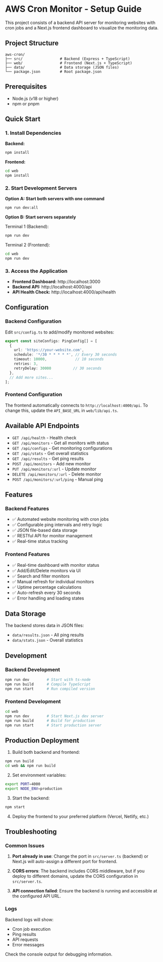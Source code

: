 # AWS Cron Monitor - Setup Guide

This project consists of a backend API server for monitoring websites with cron jobs and a Next.js frontend dashboard to visualize the monitoring data.

## Project Structure

```
aws-cron/
├── src/                 # Backend (Express + TypeScript)
├── web/                 # Frontend (Next.js + TypeScript)
├── data/                # Data storage (JSON files)
└── package.json         # Root package.json
```

## Prerequisites

- Node.js (v18 or higher)
- npm or pnpm

## Quick Start

### 1. Install Dependencies

**Backend:**
```bash
npm install
```

**Frontend:**
```bash
cd web
npm install
```

### 2. Start Development Servers

**Option A: Start both servers with one command**
```bash
npm run dev:all
```

**Option B: Start servers separately**

Terminal 1 (Backend):
```bash
npm run dev
```

Terminal 2 (Frontend):
```bash
cd web
npm run dev
```

### 3. Access the Application

- **Frontend Dashboard:** http://localhost:3000
- **Backend API:** http://localhost:4000/api
- **API Health Check:** http://localhost:4000/api/health

## Configuration

### Backend Configuration

Edit `src/config.ts` to add/modify monitored websites:

```typescript
export const siteConfigs: PingConfig[] = [
  {
    url: 'https://your-website.com',
    schedule: '*/30 * * * * *', // Every 30 seconds
    timeout: 10000,             // 10 seconds
    retries: 3,
    retryDelay: 30000          // 30 seconds
  },
  // Add more sites...
];
```

### Frontend Configuration

The frontend automatically connects to `http://localhost:4000/api`. To change this, update the `API_BASE_URL` in `web/lib/api.ts`.

## Available API Endpoints

- `GET /api/health` - Health check
- `GET /api/monitors` - Get all monitors with status
- `GET /api/configs` - Get monitoring configurations
- `GET /api/stats` - Get overall statistics
- `GET /api/results` - Get ping results
- `POST /api/monitors` - Add new monitor
- `PUT /api/monitors/:url` - Update monitor
- `DELETE /api/monitors/:url` - Delete monitor
- `POST /api/monitors/:url/ping` - Manual ping

## Features

### Backend Features
- ✅ Automated website monitoring with cron jobs
- ✅ Configurable ping intervals and retry logic
- ✅ JSON file-based data storage
- ✅ RESTful API for monitor management
- ✅ Real-time status tracking

### Frontend Features
- ✅ Real-time dashboard with monitor status
- ✅ Add/Edit/Delete monitors via UI
- ✅ Search and filter monitors
- ✅ Manual refresh for individual monitors
- ✅ Uptime percentage calculations
- ✅ Auto-refresh every 30 seconds
- ✅ Error handling and loading states

## Data Storage

The backend stores data in JSON files:
- `data/results.json` - All ping results
- `data/stats.json` - Overall statistics

## Development

### Backend Development
```bash
npm run dev        # Start with ts-node
npm run build      # Compile TypeScript
npm run start      # Run compiled version
```

### Frontend Development
```bash
cd web
npm run dev        # Start Next.js dev server
npm run build      # Build for production
npm run start      # Start production server
```

## Production Deployment

1. Build both backend and frontend:
```bash
npm run build
cd web && npm run build
```

2. Set environment variables:
```bash
export PORT=4000
export NODE_ENV=production
```

3. Start the backend:
```bash
npm start
```

4. Deploy the frontend to your preferred platform (Vercel, Netlify, etc.)

## Troubleshooting

### Common Issues

1. **Port already in use**: Change the port in `src/server.ts` (backend) or Next.js will auto-assign a different port for frontend.

2. **CORS errors**: The backend includes CORS middleware, but if you deploy to different domains, update the CORS configuration in `src/server.ts`.

3. **API connection failed**: Ensure the backend is running and accessible at the configured API URL.

### Logs

Backend logs will show:
- Cron job execution
- Ping results
- API requests
- Error messages

Check the console output for debugging information.
